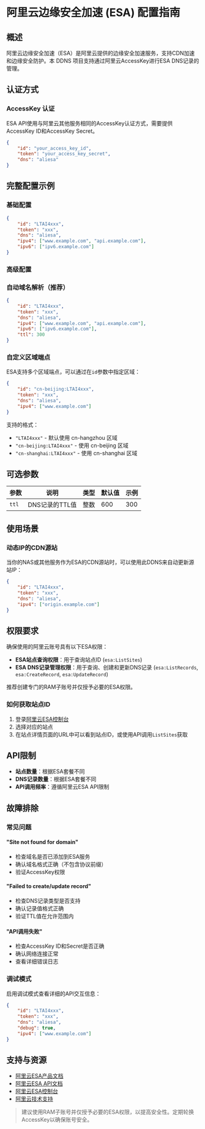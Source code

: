 # 阿里云边缘安全加速 (ESA) 配置指南

## 概述

阿里云边缘安全加速（ESA）是阿里云提供的边缘安全加速服务，支持CDN加速和边缘安全防护。本 DDNS 项目支持通过阿里云AccessKey进行ESA DNS记录的管理。

## 认证方式

### AccessKey 认证

ESA API使用与阿里云其他服务相同的AccessKey认证方式，需要提供AccessKey ID和AccessKey Secret。

```json
{
    "id": "your_access_key_id",
    "token": "your_access_key_secret",
    "dns": "aliesa"
}
```

## 完整配置示例

### 基础配置

```json
{
    "id": "LTAI4xxx",
    "token": "xxx",
    "dns": "aliesa",
    "ipv4": ["www.example.com", "api.example.com"],
    "ipv6": ["ipv6.example.com"]
}
```

### 高级配置

### 自动域名解析（推荐）

```json
{
    "id": "LTAI4xxx", 
    "token": "xxx",
    "dns": "aliesa",
    "ipv4": ["www.example.com", "api.example.com"],
    "ipv6": ["ipv6.example.com"],
    "ttl": 300
}
```

### 自定义区域端点

ESA支持多个区域端点，可以通过在`id`参数中指定区域：

```json
{
    "id": "cn-beijing:LTAI4xxx",
    "token": "xxx",
    "dns": "aliesa",
    "ipv4": ["www.example.com"]
}
```

支持的格式：
- `"LTAI4xxx"` - 默认使用 cn-hangzhou 区域
- `"cn-beijing:LTAI4xxx"` - 使用 cn-beijing 区域
- `"cn-shanghai:LTAI4xxx"` - 使用 cn-shanghai 区域

## 可选参数

| 参数 | 说明 | 类型 | 默认值 | 示例 |
|------|------|------|--------|------|
| `ttl` | DNS记录的TTL值 | 整数 | 600 | 300 |

## 使用场景

### 动态IP的CDN源站

当你的NAS或其他服务作为ESA的CDN源站时，可以使用此DDNS来自动更新源站IP：

```json
{
    "id": "LTAI4xxx",
    "token": "xxx", 
    "dns": "aliesa",
    "ipv4": ["origin.example.com"]
}
```

## 权限要求

确保使用的阿里云账号具有以下ESA权限：

- **ESA站点查询权限**：用于查询站点ID (`esa:ListSites`)
- **ESA DNS记录管理权限**：用于查询、创建和更新DNS记录 (`esa:ListRecords`, `esa:CreateRecord`, `esa:UpdateRecord`)

推荐创建专门的RAM子账号并仅授予必要的ESA权限。

### 如何获取站点ID

1. 登录[阿里云ESA控制台](https://esa.console.aliyun.com/)
2. 选择对应的站点
3. 在站点详情页面的URL中可以看到站点ID，或使用API调用`ListSites`获取

## API限制

- **站点数量**：根据ESA套餐不同
- **DNS记录数量**：根据ESA套餐不同
- **API调用频率**：遵循阿里云ESA API限制

## 故障排除

### 常见问题

#### "Site not found for domain"

- 检查域名是否已添加到ESA服务
- 确认域名格式正确（不包含协议前缀）
- 验证AccessKey权限

#### "Failed to create/update record"

- 检查DNS记录类型是否支持
- 确认记录值格式正确
- 验证TTL值在允许范围内

#### "API调用失败"

- 检查AccessKey ID和Secret是否正确
- 确认网络连接正常
- 查看详细错误日志

### 调试模式

启用调试模式查看详细的API交互信息：

```json
{
    "id": "LTAI4xxx",
    "token": "xxx",
    "dns": "aliesa",
    "debug": true,
    "ipv4": ["www.example.com"]
}
```

## 支持与资源

- [阿里云ESA产品文档](https://help.aliyun.com/product/122312.html)
- [阿里云ESA API文档](https://help.aliyun.com/zh/edge-security-acceleration/esa/api-esa-2024-09-10-overview)
- [阿里云ESA控制台](https://esa.console.aliyun.com/)
- [阿里云技术支持](https://selfservice.console.aliyun.com/ticket)

> 建议使用RAM子账号并仅授予必要的ESA权限，以提高安全性。定期轮换AccessKey以确保账号安全。